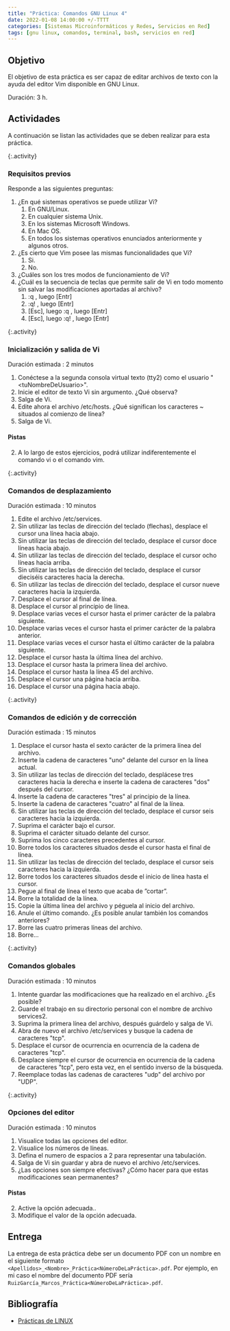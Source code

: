 ```yaml
---
title: "Práctica: Comandos GNU Linux 4"
date: 2022-01-08 14:00:00 +/-TTTT
categories: [Sistemas Microinformáticos y Redes, Servicios en Red]
tags: [gnu linux, comandos, terminal, bash, servicios en red]
---
```


## Objetivo

El objetivo de esta práctica es ser capaz de editar archivos de texto con la ayuda del editor Vim disponible en GNU Linux.

Duración: 3 h.

## Actividades

A continuación se listan las actividades que se deben realizar para esta práctica.

{:.activity}
### Requisitos previos

Responde a las siguientes preguntas:

1. ¿En qué sistemas operativos se puede utilizar Vi?
    1. En GNU/Linux.
    1. En cualquier sistema Unix.
    1. En los sistemas Microsoft Windows.
    1. En Mac OS.
    1. En todos los sistemas operativos enunciados anteriormente y algunos otros.
2. ¿Es cierto que Vim posee las mismas funcionalidades que Vi?
    1. Si.
    1. No.
3. ¿Cuáles son los tres modos de funcionamiento de Vi?
4. ¿Cuál es la secuencia de teclas que permite salir de Vi en todo momento sin salvar las modificaciones aportadas al archivo?
    1. :q , luego [Entr]
    1. :q! , luego [Entr]
    1. [Esc], luego :q , luego [Entr]
    1. [Esc], luego :q! , luego [Entr]

{:.activity}
### Inicialización y salida de Vi

Duración estimada : 2 minutos

1. Conéctese a la segunda consola virtual texto (tty2) como el usuario "\<tuNombreDeUsuario\>".
2. Inicie el editor de texto Vi sin argumento. ¿Qué observa?
3. Salga de Vi.
4. Edite ahora el archivo /etc/hosts. ¿Qué significan los caracteres ~ situados al comienzo de línea?
5. Salga de Vi.

#### Pistas
2. A lo largo de estos ejercicios, podrá utilizar indiferentemente el comando vi o el comando vim. 

{:.activity}
### Comandos de desplazamiento

Duración estimada : 10 minutos

1. Edite el archivo /etc/services.
2. Sin utilizar las teclas de dirección del teclado (flechas), desplace el cursor una línea hacia abajo.
3. Sin utilizar las teclas de dirección del teclado, desplace el cursor doce líneas hacia abajo.
4. Sin utilizar las teclas de dirección del teclado, desplace el cursor ocho líneas hacia arriba.
5. Sin utilizar las teclas de dirección del teclado, desplace el cursor dieciséis caracteres hacia la derecha.
6. Sin utilizar las teclas de dirección del teclado, desplace el cursor nueve caracteres hacia la izquierda.
7. Desplace el cursor al final de línea.
8. Desplace el cursor al principio de línea.
9. Desplace varias veces el cursor hasta el primer carácter de la palabra siguiente.
10. Desplace varias veces el cursor hasta el primer carácter de la palabra anterior.
11. Desplace varias veces el cursor hasta el último carácter de la palabra siguiente.
12. Desplace el cursor hasta la última línea del archivo.
13. Desplace el cursor hasta la primera línea del archivo.
14. Desplace el cursor hasta la línea 45 del archivo.
15. Desplace el cursor una página hacia arriba.
16. Desplace el cursor una página hacia abajo.



{:.activity}
### Comandos de edición y de corrección

 Duración estimada : 15 minutos
1. Desplace el cursor hasta el sexto carácter de la primera línea del archivo.
2. Inserte la cadena de caracteres "uno" delante del cursor en la línea actual.
3. Sin utilizar las teclas de dirección del teclado, desplácese tres caracteres hacia la derecha e inserte la cadena de caracteres "dos" después del cursor.
4. Inserte la cadena de caracteres "tres" al principio de la línea.
5. Inserte la cadena de caracteres "cuatro" al final de la línea.
6. Sin utilizar las teclas de dirección del teclado, desplace el cursor seis caracteres hacia la izquierda.
7. Suprima el carácter bajo el cursor.
8. Suprima el carácter situado delante del cursor.
9. Suprima los cinco caracteres precedentes al cursor.
10. Borre todos los caracteres situados desde el cursor hasta el final de línea.
11. Sin utilizar las teclas de dirección del teclado, desplace el cursor seis caracteres hacia la izquierda.
12. Borre todos los caracteres situados desde el inicio de línea hasta el cursor.
13. Pegue al final de línea el texto que acaba de ”cortar”.
14. Borre la totalidad de la línea.
15. Copie la última línea del archivo y péguela al inicio del archivo.
16. Anule el último comando. ¿Es posible anular también los comandos anteriores?
17. Borre las cuatro primeras líneas del archivo.
18. Borre...

{:.activity}
### Comandos globales

 Duración estimada : 10 minutos
1. Intente guardar las modificaciones que ha realizado en el archivo. ¿Es posible?
2. Guarde el trabajo en su directorio personal con el nombre de archivo services2.
3. Suprima la primera línea del archivo, después guárdelo y salga de Vi.
4. Abra de nuevo el archivo /etc/services y busque la cadena de caracteres "tcp".
5. Desplace el cursor de ocurrencia en ocurrencia de la cadena de caracteres "tcp".
6. Desplace siempre el cursor de ocurrencia en ocurrencia de la cadena de caracteres "tcp", pero esta vez, en el sentido inverso de la búsqueda.
7. Reemplace todas las cadenas de caracteres "udp" del archivo por "UDP".

{:.activity}
### Opciones del editor

 Duración estimada : 10 minutos
1. Visualice todas las opciones del editor.
2. Visualice los números de líneas.
3. Defina el numero de espacios a 2 para representar una tabulación.
4. Salga de Vi sin guardar y abra de nuevo el archivo /etc/services.
5. ¿Las opciones son siempre efectivas? ¿Cómo hacer para que estas modificaciones sean permanentes?

#### Pistas

2. Active la opción adecuada..
3. Modifique el valor de la opción adecuada.

## Entrega

La entrega de esta práctica debe ser un documento PDF con un nombre en el siguiente formato `<Apellidos>_<Nombre>_Práctica<NúmeroDeLaPráctica>.pdf`. Por ejemplo, en mi caso el nombre del documento PDF sería `RuizGarcía_Marcos_Práctica<NúmeroDeLaPráctica>.pdf`.

## Bibliografía

- [Prácticas de LINUX](https://www.ediciones-eni.com/open/mediabook.aspx?idR=0a8c20d27a126debe5747e874c9710ed)

